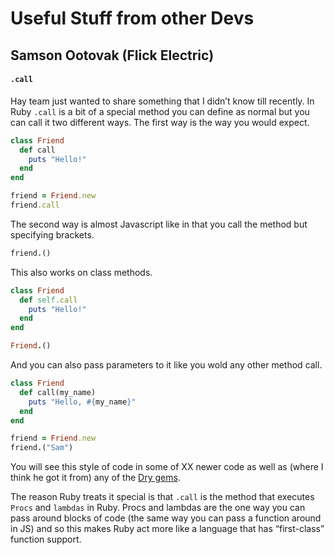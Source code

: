# Useful Stuff from other Devs


## Samson Ootovak (Flick Electric)
#### `.call`
Hay team just wanted to share something that I didn’t know till recently. In Ruby `.call` is a bit of a special method you can define as normal but you can call it two different ways. The first way is the way you would expect.

```ruby
class Friend
  def call
    puts "Hello!"
  end
end

friend = Friend.new
friend.call
```

The second way is almost Javascript like in that you call the method but specifying brackets.
```ruby
friend.()
```
This also works on class methods.
```ruby
class Friend
  def self.call
    puts "Hello!"
  end
end

Friend.()
```
And you can also pass parameters to it like you wold any other method call.
```ruby
class Friend
  def call(my_name)
    puts "Hello, #{my_name}"
  end
end

friend = Friend.new
friend.("Sam")
```

You will see this style of code in some of XX newer code as well as (where I think he got it from) any of the [Dry gems](http://dry-rb.org/).

The reason Ruby treats it special is that `.call` is the method that executes `Procs` and `lambdas` in Ruby. Procs and lambdas are the one way you can pass around blocks of code (the same way you can pass a function around in JS) and so this makes Ruby act more like a language that has “first-class” function support.
